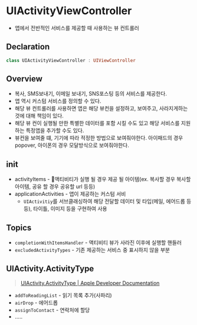 # UIActivityViewController
* 앱에서 전반적인 서비스를 제공할 때 사용하는 뷰 컨트롤러

## Declaration
```swift
class UIActivityViewController : UIViewController
```

## Overview
* 복사, SMS보내기, 이메일 보내기, SNS포스팅 등의 서비스를 제공한다.
* 앱 역시 커스텀 서비스를 정의할 수 있다.
* 해당 뷰 컨트롤러를 사용하면 앱은 해당 뷰컨을 설정하고, 보여주고, 사라지게하는 것에 대해 책임이 있다.
* 해당 뷰 컨이 실행될 만한 특별한 데이터를 포함 시킬 수도 있고 해당 서비스를 지원하는 특정앱을 추가할 수도 있다.
* 뷰컨을 보여줄 떄, 기기에 따라 적정한 방법으로 보여줘야한다. 아이패드의 경우 popover, 아이폰의 경우 모달방식으로 보여줘야한다.

## init
* activityItems - 액티비티가 실행 될 경우 제공 될 아이템(ex. 복사할 경우 복사할 아이템, 공유 할 경우 공유할 url 등등)
* applicationActivities - 앱이 제공하는 커스텀 서비	* `UIActivitiy`를 서브클래싱하여 해당 전달할 데이터 및 타입(메일, 에어드롭 등등), 타이틀, 이미지 등을 구현하여 사용

## Topics
* `completionWithItemsHandler`  - 액티비티 뷰가 사라진 이후에 실행할 핸들러
* `excludedActivityTypes` - 기존 제공하는 서비스 중 표시하지 않을 부분

## UIActivity.ActivityType
> [UIActivity.ActivityType | Apple Developer Documentation](https://developer.apple.com/documentation/uikit/uiactivity/activitytype)  

* `addToReadingList` - 읽기 목록 추가(사파리)
* `airDrop` - 에어드롭
* `assignToContact` - 연락처에 할당
* …..